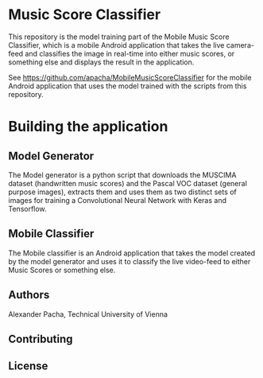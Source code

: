 # Music Score Classifier

This repository is the model training part of the Mobile Music Score Classifier, which is a mobile Android application that takes the live camera-feed and classifies the image in real-time into either music scores, or something else and displays the result in the application.

See https://github.com/apacha/MobileMusicScoreClassifier for the mobile Android application that uses the model trained with the scripts from this repository.

# Building the application

## Model Generator
The Model generator is a python script that downloads the MUSCIMA dataset (handwritten music scores) and the Pascal VOC dataset (general purpose images), extracts them and uses them as two distinct sets of images for training a Convolutional Neural Network with Keras and Tensorflow.


## Mobile Classifier

The Mobile classifier is an Android application that takes the model created by the model generator and uses it to classify the live video-feed to either Music Scores or something else.

## Authors
Alexander Pacha, Technical University of Vienna

## Contributing

## License